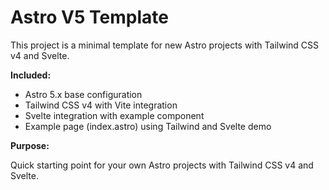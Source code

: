 # Astro V5 Template

This project is a minimal template for new Astro projects with Tailwind CSS v4 and Svelte.

**Included:**
- Astro 5.x base configuration
- Tailwind CSS v4 with Vite integration
- Svelte integration with example component
- Example page (index.astro) using Tailwind and Svelte demo

**Purpose:**

Quick starting point for your own Astro projects with Tailwind CSS v4 and Svelte.
